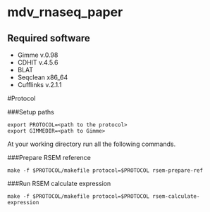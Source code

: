 mdv_rnaseq_paper
================

Required software
----------------

+ Gimme v.0.98
+ CDHIT v.4.5.6
+ BLAT
+ Seqclean x86_64
+ Cufflinks v.2.1.1

#Protocol

###Setup paths

    export PROTOCOL=<path to the protocol>
    export GIMMEDIR=<path to Gimme>

At your working directory run all the following commands.

###Prepare RSEM reference

    make -f $PROTOCOL/makefile protocol=$PROTOCOL rsem-prepare-ref

###Run RSEM calculate expression

    make -f $PROTOCOL/makefile protocol=$PROTOCOL rsem-calculate-expression

